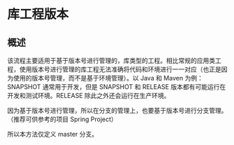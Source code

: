 库工程版本
====

## 概述

该流程主要适用于基于版本号进行管理的，库类型的工程。相比常规的应用类工程，使用版本号进行管理的库工程无法准确将代码和环境进行一一对应（也正是因为使用的版本号管理，而不是基于环境管理）。以 Java 和 Maven 为例：SNAPSHOT 通常用于开发，但是 SNAPSHOT 和 RELEASE 版本都有可能运行在开发和测试环境。RELEASE 除此之外还会运行在生产环境。

因为基于版本号进行管理，所以在分支的管理上，也要基于版本号进行分支管理。（推荐可供参考的项目 Spring Project）

所以本方法仅定义 master 分支。

